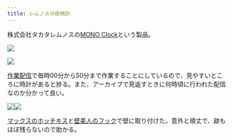 ```yaml
---
title: レムノスの掛時計
---
```

株式会社タカタレムノスの[MONO Clock](https://www.amazon.co.jp/dp/B004UIT8BK)という製品。

![](https://lh6.googleusercontent.com/6v9jkU1rae6cvuQz5KtXO78BYBLotIFXl6zH-QKXSWu-SK2On81rv00cwBMYx-EIJU48gkpsqn-AMyXMXctB_TmFe37LcZ4Y_Op73xUi3Y932PinFlrPF4aZBPYW1X8MwUYmwZFYuiB3Q-4vqvL9lw)

![](https://lh5.googleusercontent.com/0aLxDtaDptWlI5Jpj3u12Z3g_S5UrCr4MgpCOsHYY1VGSlcSnYZfDtY3_0Xhib3bd8HlLc2gej1qYsKAFq631aI95m8tWec4FU5h-5KyDnd5RfkGaRYPoKkOvPue80j0unvIKX6h9qsEZWWgKSHt6g)

[作業配信](https://www.youtube.com/channel/UC5s-KpSDGzxWPWNv94PnJHw)で毎時00分から50分まで作業することにしているので、見やすいところに時計があると捗る。また、アーカイブで見返すときに何時頃に行われた配信なのか分かって良い。

![](https://lh5.googleusercontent.com/B6TwSmgsRJGG4qi8m04boHcFA8-XCr1R4o3ExAIiDcod_tDklkK75bhoq9-Wg4gaJuql76FOUv-JiBfS0Fonny7pIu7V6OMU5p_hmejbKm904jsXZOZzvJxwwl07w4XIYFBRWnDDa3rr8GtbARi5hQ)![](https://lh4.googleusercontent.com/m7Df_FOh2YnyPTc7GcT0QVXflTPM3og4NiZyIMHBSAB5vjCqCO0GNPbg6lgBPFunO6J5SZso0kU1iuJpjDgRtGsRbAnzZSpzz2hEyxyMjI0SpQBUouuOiRMf8FiHeMT66hDEi2UxDCtPxZP0iWdfAQ)

[マックスのホッチキス](https://www.amazon.co.jp/dp/B000O9WRWG)と[壁美人のフック](https://www.amazon.co.jp/dp/B00CU78TDG)で壁に取り付けた。意外と頑丈で、跡もほぼ残らないので助かる。
